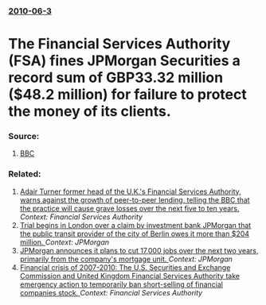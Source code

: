 ### [2010-06-3](/news/2010/06/3/index.md)

# The Financial Services Authority (FSA) fines JPMorgan Securities a record sum of GBP33.32 million ($48.2 million) for failure to protect the money of its clients. 




### Source:

1. [BBC](http://news.bbc.co.uk/2/hi/business/10225181.stm)

### Related:

1. [Adair Turner former head of the U.K.'s Financial Services Authority, warns against the growth of peer-to-peer lending, telling the BBC that the practice will cause grave losses over the next five to ten years. ](/news/2016/02/10/adair-turner-former-head-of-the-u-k-s-financial-services-authority-warns-against-the-growth-of-peer-to-peer-lending-telling-the-bbc-that.md) _Context: Financial Services Authority_
2. [Trial begins in London over a claim by investment bank JPMorgan that the public transit provider of the city of Berlin owes it more than $204 million. ](/news/2014/01/20/trial-begins-in-london-over-a-claim-by-investment-bank-jpmorgan-that-the-public-transit-provider-of-the-city-of-berlin-owes-it-more-than-20.md) _Context: JPMorgan_
3. [JPMorgan announces it plans to cut 17,000 jobs over the next two years, primarily from the company's mortgage unit. ](/news/2013/02/27/jpmorgan-announces-it-plans-to-cut-17-000-jobs-over-the-next-two-years-primarily-from-the-company-s-mortgage-unit.md) _Context: JPMorgan_
4. [ Financial crisis of 2007-2010: The U.S. Securities and Exchange Commission and United Kingdom Financial Services Authority take emergency action to temporarily ban short-selling of financial companies stock. ](/news/2008/09/19/financial-crisis-of-2007-2010-the-u-s-securities-and-exchange-commission-and-united-kingdom-financial-services-authority-take-emergency.md) _Context: Financial Services Authority_
